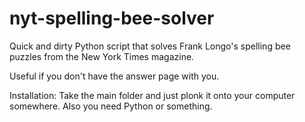 # nyt-spelling-bee-solver
Quick and dirty Python script that solves Frank Longo's spelling bee puzzles from the New York Times magazine.

Useful if you don't have the answer page with you.


Installation:
    Take the main folder and just plonk it onto your computer somewhere.
    Also you need Python or something.
